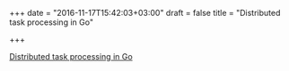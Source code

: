 +++
date = "2016-11-17T15:42:03+03:00"
draft = false
title = "Distributed task processing in Go"

+++

<p><a href="http://masnun.rocks/2016/11/01/distributed-task-processing-in-golang">Distributed task processing in Go</a></p>
